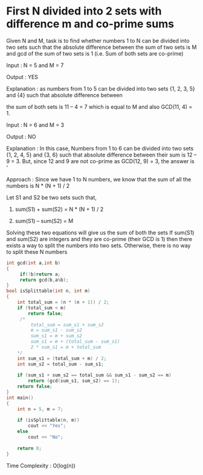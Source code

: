 # First N divided into 2 sets with difference m and co-prime sums

Given N and M, task is to find whether numbers 1 to N can be divided into two sets such that the absolute difference between the sum of two sets is M 
and gcd of the sum of two sets is 1 (i.e. Sum of both sets are co-prime)
     
Input : N = 5 and M = 7
     
Output : YES

Explanation : as numbers from 1 to 5 can be divided into two sets {1, 2, 3, 5} and {4} such that absolute difference between

the sum of both sets is 11 – 4 = 7 which is equal to M and also GCD(11, 4) = 1.
     
Input : N = 6 and M = 3
     
Output : NO

Explanation : In this case, Numbers from 1 to 6 can be divided into two sets {1, 2, 4, 5} and {3, 6} such that absolute
difference between their sum is 12 – 9 = 3. But, since 12 and 9 are not co-prime as GCD(12, 9) = 3, the answer is ‘

Approach : Since we have 1 to N numbers, we know that the sum of all the numbers is N * (N + 1) / 2
     
Let S1 and S2 be two sets such that,

1) sum(S1) + sum(S2) = N * (N + 1) / 2
     
2) sum(S1) – sum(S2) = M

Solving these two equations will give us the sum of both the sets
If sum(S1) and sum(S2) are integers and they are co-prime (their GCD is 1)
then there exists a way to split the numbers into two sets. Otherwise, there is no way to split these N numbers
```cpp
int gcd(int a,int b)
{
     if(!b)return a;
     return gcd(b,a%b);
}
bool isSplittable(int n, int m) 
{ 
    int total_sum = (n * (n + 1)) / 2; 
    if (total_sum < m) 
        return false; 
     /*
         total_sum = sum_s1 + sum_s2 
         m = sum_s1 - sum_s2 
         sum_s1 = m + sum_s2
         sum_s1 = m + (total_sum - sum_s1)
         2 * sum_s1 = m + total_sum
    */
    int sum_s1 = (total_sum + m) / 2;
    int sum_s2 = total_sum - sum_s1; 
  
    if (sum_s1 + sum_s2 == total_sum && sum_s1 - sum_s2 == m) 
        return (gcd(sum_s1, sum_s2) == 1); 
    return false; 
} 
int main() 
{ 
    int n = 5, m = 7; 
  
    if (isSplittable(n, m)) 
        cout << "Yes"; 
    else
        cout << "No"; 
  
    return 0; 
} 
```
Time Complexity : O(log(n))
